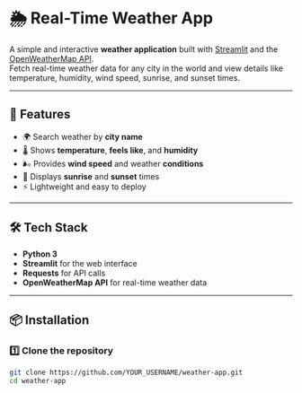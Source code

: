 # 🌦️ Real-Time Weather App

A simple and interactive **weather application** built with [Streamlit](https://streamlit.io/) and the [OpenWeatherMap API](https://openweathermap.org/api).  
Fetch real-time weather data for any city in the world and view details like temperature, humidity, wind speed, sunrise, and sunset times.

---

## 🚀 Features
- 🌍 Search weather by **city name**  
- 🌡️ Shows **temperature**, **feels like**, and **humidity**  
- 🌬️ Provides **wind speed** and weather **conditions**  
- 🌅 Displays **sunrise** and **sunset** times  
- ⚡ Lightweight and easy to deploy  

---

## 🛠️ Tech Stack
- **Python 3**
- **Streamlit** for the web interface
- **Requests** for API calls
- **OpenWeatherMap API** for real-time weather data

---

## 📦 Installation

### 1️⃣ Clone the repository
```bash
git clone https://github.com/YOUR_USERNAME/weather-app.git
cd weather-app

